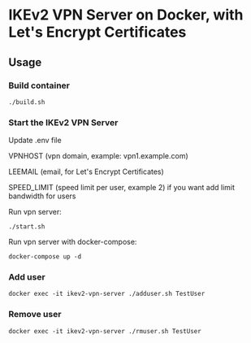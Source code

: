 # IKEv2 VPN Server on Docker, with Let's Encrypt Certificates

## Usage
### Build container

    ./build.sh

### Start the IKEv2 VPN Server
Update .env file

VPNHOST (vpn domain, example: vpn1.example.com)

LEEMAIL (email, for Let's Encrypt Certificates)

SPEED_LIMIT (speed limit per user, example 2) if you want add limit bandwidth for users

Run vpn server:

    ./start.sh

Run vpn server with docker-compose:

    docker-compose up -d

### Add user

    docker exec -it ikev2-vpn-server ./adduser.sh TestUser
    
### Remove user
    
    docker exec -it ikev2-vpn-server ./rmuser.sh TestUser
